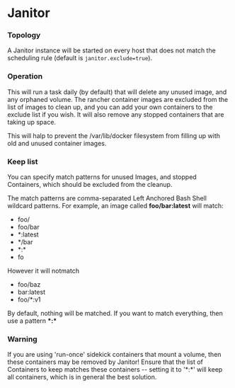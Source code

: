 # Janitor

### Topology

A Janitor instance will be started on every host that does not match the
scheduling rule (default is `janitor.exclude=true`).

### Operation

This will run a task daily (by default) that will delete any unused
image, and any orphaned volume.  The rancher container images are excluded
from the list of images to clean up, and you can add your own containers to
the exclude list if you wish.  It will also remove any stopped containers
that are taking up space.

This will halp to prevent the /var/lib/docker filesystem from filling up
with old and unused container images.

### Keep list

You can specify match patterns for unused Images, and stopped Containers, 
which should be excluded from the cleanup.

The match patterns are comma-separated Left Anchored Bash Shell wildcard
patterns.  For example, an image called **foo/bar:latest** will match:

* foo/
* foo/bar
* \*:latest
* \*/bar
* \*:\*
* fo

However it will notmatch

* foo/baz
* bar:latest
* foo/\*:v1

By default, nothing will be matched.  If you want to match everything, 
then use a pattern **\*:\***

### Warning

If you are using 'run-once' sidekick containers that mount a volume, then
these containers may be removed by Janitor!  Ensure that the list of
Containers to keep matches these containers -- setting it to
'\*:\*' will keep all containers, which is in general the best solution.
